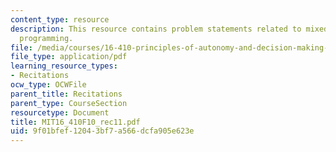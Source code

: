 ```yaml
---
content_type: resource
description: This resource contains problem statements related to mixed integer linear
  programming.
file: /media/courses/16-410-principles-of-autonomy-and-decision-making-fall-2010/9f01bfef12043bf7a566dcfa905e623e_MIT16_410F10_rec11.pdf
file_type: application/pdf
learning_resource_types:
- Recitations
ocw_type: OCWFile
parent_title: Recitations
parent_type: CourseSection
resourcetype: Document
title: MIT16_410F10_rec11.pdf
uid: 9f01bfef-1204-3bf7-a566-dcfa905e623e
---
```

